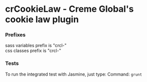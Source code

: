 # crCookieLaw - Creme Global's cookie law plugin

### Prefixes
sass variables prefix is "crcl-"  
css classes prefix is "crcl-"

### Tests

To run the integrated test with Jasmine, just type:
Command: `grunt`
